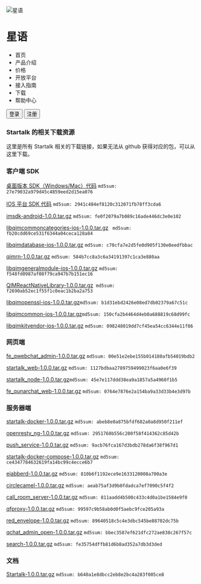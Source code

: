 <div class="layout_nav"><div class="logo"><div class="logo_img"><img src="https://i.startalk.im/home/images/views/layout/logo-head.png" alt="星语"></div> <div class="logo_text"><h1>星语</h1></div></div> <div class="menu"><ul class="menu_bg ivu-menu ivu-menu-light ivu-menu-horizontal"><li class="ivu-menu-item">
                首页
            </li> <li class="ivu-menu-item">
                产品介绍
            </li> <li class="ivu-menu-item">
                价格
            </li> <li class="ivu-menu-submenu"><div class="ivu-menu-submenu-title"><span class="sunmenu">开放平台</span> <i class="ivu-icon ivu-icon-ios-arrow-down ivu-menu-submenu-title-icon"></i></div> <div class="ivu-select-dropdown" style="display: none;"><ul class="ivu-menu-drop-list"> <li class="ivu-menu-item">
                    开放平台
                </li> <li class="ivu-menu-item">
                    接入私有云
                </li> <li class="ivu-menu-item">
                    接入公有云
                </li> <li class="ivu-menu-item">
                    公有云转私有云
                </li></ul></div></li> <li class="ivu-menu-submenu"><div class="ivu-menu-submenu-title"><span class="sunmenu">接入指南</span> <i class="ivu-icon ivu-icon-ios-arrow-down ivu-menu-submenu-title-icon"></i></div> <div class="ivu-select-dropdown" style="display: none;"><ul class="ivu-menu-drop-list"> <li class="ivu-menu-item">
                    如何创建公司
                </li> <li class="ivu-menu-item">
                    如何添加公司成员
                </li> <li class="ivu-menu-item">
                    如何发送系统消息
                </li> <li class="ivu-menu-item">
                    如何配置公司导航
                </li></ul></div></li> <li class="ivu-menu-item">
               下载
            </li> <li class="ivu-menu-item">
                帮助中心
            </li> <i class="github ivu-icon ivu-icon-logo-github"></i></ul></div> <!----> <div class="log"><button type="button" class="login ivu-btn ivu-btn-default"><!----> <!----> <span>登录</span></button> <button type="button" class="regist ivu-btn ivu-btn-default"><!----> <!----> <span>注册</span></button></div> <!----> <!----></div>
            
### Startalk 的相关下载资源

这里是所有 Startalk 相关的下载链接，如果无法从 github 获得对应的包，可以从这里下载。

### 客户端 SDK  

[桌面版本 SDK（Windows/Mac）代码](https://i.startalk.im/pubapi/soft/download/git_projects/client/startalk_pc-1.0.0.tar.gz)  ```md5sum: 27e79032a979d45c4859eed2d15ea076```

[IOS 平台 SDK 代码](https://i.startalk.im/pubapi/soft/download/git_projects/client/imsdk-ios-1.0.0.tar.gz)  ```md5sum: 2941c484ef8120c312071fb78ff3cda6```

[imsdk-android-1.0.0.tar.gz](https://i.startalk.im/pubapi/soft/download/git_projects/client/imsdk-android-1.0.0.tar.gz) ``` md5sum: fe0f2079a7b089c16ade446dc3e0e102 ```

[libqimcommoncategories-ios-1.0.0.tar.gz](https://i.startalk.im/pubapi/soft/download/git_projects/client/libqimcommoncategories-ios-1.0.0.tar.gz) ``` md5sum: fb20cdd69ce531f6344a04ceca128a84```

[libqimdatabase-ios-1.0.0.tar.gz](https://i.startalk.im/pubapi/soft/download/git_projects/client/libqimdatabase-ios-1.0.0.tar.gz) ```md5sum: c70cfa7e2d5fe0d905f130e0eedfbbac```

[qimrn-1.0.0.tar.gz](https://i.startalk.im/pubapi/soft/download/git_projects/client/qimrn-1.0.0.tar.gz) ```md5sum: 584b7cc8a3c6a34191397c1ca3e880aa```

[libqimgeneralmodule-ios-1.0.0.tar.gz](https://i.startalk.im/pubapi/soft/download/git_projects/client/libqimgeneralmodule-ios-1.0.0.tar.gz) ```md5sum: f548fd0987af08f79ca947b7b151ec16```

[QIMReactNativeLibrary-1.0.0.tar.gz](https://i.startalk.im/pubapi/soft/download/git_projects/client/QIMReactNativeLibrary-1.0.0.tar.gz)```
md5sum: f2690ab52ec1f55f1c0eac1b2ba2a753```

[libqimopenssl-ios-1.0.0.tar.gz](https://i.startalk.im/pubapi/soft/download/git_projects/client/libqimopenssl-ios-1.0.0.tar.gz)```md5sum: b1d31ebd2426e08ed7db02379a67c51c```

[libqimcommon-ios-1.0.0.tar.gz](https://i.startalk.im/pubapi/soft/download/git_projects/client/libqimcommon-ios-1.0.0.tar.gz)```md5sum: 150cfa2b4464d4eb0a688819c68d99fc```

[libqimkitvendor-ios-1.0.0.tar.gz](https://i.startalk.im/pubapi/soft/download/git_projects/client/libqimkitvendor-ios-1.0.0.tar.gz) ```md5sum: 098248019dd7cf45ea54cc6344e11f86```

### 网页端 

[fe_qwebchat_admin-1.0.0.tar.gz](https://i.startalk.im/pubapi/soft/download/git_projects/frontend/fe_qwebchat_admin-1.0.0.tar.gz) ```md5sum: 00e51e2ebe155b014180afb54019bdb2```

[startalk_web-1.0.0.tar.gz](https://i.startalk.im/pubapi/soft/download/git_projects/frontend/startalk_web-1.0.0.tar.gz) ```md5sum: 1127bdbaa2789759499023f6aa0e6f39```

[startalk_node-1.0.0.tar.gz](https://i.startalk.im/pubapi/soft/download/git_projects/frontend/startalk_node-1.0.0.tar.gz)```md5sum: 45e7e117ddd38ea9a1857a5a4960f1b5```

[fe_qunarchat_web-1.0.0.tar.gz](https://i.startalk.im/pubapi/soft/download/git_projects/frontend/fe_qunarchat_web-1.0.0.tar.gz) ```md5sum: 0764e7876e2a154ba9a33d33b4e3d97b```

### 服务器端 

[startalk-docker-1.0.0.tar.gz](https://i.startalk.im/pubapi/soft/download/git_projects/backend/startalk-docker-1.0.0.tar.gz) ```md5sum: abeb8e0a875bfdf682a0a8d950f211ef ```

[openresty_ng-1.0.0.tar.gz](https://i.startalk.im/pubapi/soft/download/git_projects/backend/openresty_ng-1.0.0.tar.gz) ```md5sum: 2951760b556c200f58f414362c85d42b```

[push_service-1.0.0.tar.gz](https://i.startalk.im/pubapi/soft/download/git_projects/backend/push_service-1.0.0.tar.gz) ```md5sum: 9acb76fca167d3bdb278da6f38f967d1```

[startalk-docker-compose-1.0.0.tar.gz](https://i.startalk.im/pubapi/soft/download/git_projects/backend/startalk-docker-compose-1.0.0.tar.gz) ```md5sum: ce4347784632619fa14bc99c4ecce6b7```

[ejabberd-1.0.0.tar.gz](https://i.startalk.im/pubapi/soft/download/git_projects/backend/ejabberd-1.0.0.tar.gz) ```md5sum: 810b6f1192ece9e1633120008a700a3e```

[circlecamel-1.0.0.tar.gz](https://i.startalk.im/pubapi/soft/download/git_projects/backend/circlecamel-1.0.0.tar.gz) ```md5sum: aeab75af3d9b0fdadca7ef7090c5f4f2```

[call_room_server-1.0.0.tar.gz](https://i.startalk.im/pubapi/soft/download/git_projects/backend/call_room_server-1.0.0.tar.gz) ```md5sum: 811aadd4b500c433c4d0a1be1584e9f0 ```

[qfproxy-1.0.0.tar.gz](https://i.startalk.im/pubapi/soft/download/git_projects/backend/qfproxy-1.0.0.tar.gz) ```md5sum: 99597c9b58ab0d0f5aebc9fce205a93a```

[red_envelope-1.0.0.tar.gz](https://i.startalk.im/pubapi/soft/download/git_projects/backend/red_envelope-1.0.0.tar.gz) ```md5sum: 89640518c5c4e3dbc545be88702dc75b```

[qchat_admin_open-1.0.0.tar.gz](https://i.startalk.im/pubapi/soft/download/git_projects/backend/qchat_admin_open-1.0.0.tar.gz) ```md5sum: bbec3587ef621dfc272ae838c267f57c```

[search-1.0.0.tar.gz](https://i.startalk.im/pubapi/soft/download/git_projects/backend/search-1.0.0.tar.gz) ```md5sum: fe35754dffb81d6b8ad352a7db3d3ded```

### 文档  

[Startalk-1.0.0.tar.gz](https://i.startalk.im/pubapi/soft/download/git_projects/document/Startalk-1.0.0.tar.gz) ```md5sum: b640a1e8dbcc2eb8e2bc4a283f005ce8```
